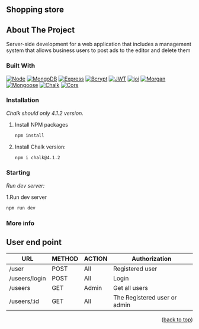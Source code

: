 ## Shopping store

<!-- ABOUT THE PROJECT -->
## About The Project
Server-side development for a web application that includes a management system that allows business users to post ads to the editor and delete them

### Built With
 [![Node][Node.js]][Node-url]  [![MongoDB][MongoDB]][MongoDB-url]  [![Express][Express.js]][Express-url]  [![Bcrypt][Bcrypt.js]][Bcrypt-url]  [![JWT][JWT]][JWT-url]  [![joi][joi]][joi-url] [![Morgan][Morgan]][Morgan-url]
 [![Mongoose][Mongoose.js]][Mongoose-url]  [![Chalk][Chalk]][Chalk-url]  [![Cors][Cors]][Cors-url]



<!-- GETTING STARTED -->
### Installation

_Chalk should only 4.1.2 version._

1. Install NPM packages
   ```sh
   npm install
   ```
2. Install Chalk version:
   ```sh
   npm i chalk@4.1.2 
   ```
### Starting

 _Run dev server:_
 
1.Run dev server
   ```sh
   npm run dev
   ```


### More info 

## User end point
| URL | METHOD | ACTION | Authorization|
| --- | --- | --- | --- |
| /user | POST | All | Registered user|
| /useers/login | POST | All | Login |
| /useers | GET | Admin | Get all users |
| /useers/:id | GET | All | The Registered user or admin|



<p align="right">(<a href="#readme-top">back to top</a>)</p>



<!-- MARKDOWN LINKS & IMAGES -->
<!-- https://www.markdownguide.org/basic-syntax/#reference-style-links -->
[contributors-shield]: https://img.shields.io/github/contributors/othneildrew/Best-README-Template.svg?style=for-the-badge
[contributors-url]: https://github.com/othneildrew/Best-README-Template/graphs/contributors
[forks-shield]: https://img.shields.io/github/forks/othneildrew/Best-README-Template.svg?style=for-the-badge
[forks-url]: https://github.com/othneildrew/Best-README-Template/network/members
[stars-shield]: https://img.shields.io/github/stars/othneildrew/Best-README-Template.svg?style=for-the-badge
[stars-url]: https://github.com/othneildrew/Best-README-Template/stargazers
[issues-shield]: https://img.shields.io/github/issues/othneildrew/Best-README-Template.svg?style=for-the-badge
[issues-url]: https://github.com/othneildrew/Best-README-Template/issues
[license-shield]: https://img.shields.io/github/license/othneildrew/Best-README-Template.svg?style=for-the-badge
[license-url]: https://github.com/othneildrew/Best-README-Template/blob/master/LICENSE.txt
[linkedin-shield]: https://img.shields.io/badge/-LinkedIn-black.svg?style=for-the-badge&logo=linkedin&colorB=555
[linkedin-url]: https://linkedin.com/in/othneildrew
[product-screenshot]: images/screenshot.png
[Node.js]: https://img.shields.io/badge/node.js-000000?style=for-the-badge&logo=nextdotjs&logoColor=white
[Node-url]: https://nodejs.org/
[MongoDB]: https://img.shields.io/badge/mongoDB-20232A?style=for-the-badge&logo=mongoDB&logoColor=green
[MongoDB-url]: https://www.mongodb.com/
[Express.js]: https://img.shields.io/badge/Express.js-35495E?style=for-the-badge&logo=expressjs&logoColor=4FC08D
[Express-url]: https://expressjs.com/
[Bcrypt.js]: https://img.shields.io/badge/Bcrypt.js-DD0031?style=for-the-badge&logo=bcrypt&logoColor=white
[Bcrypt-url]: https://yepcode.io/
[JWT]: https://img.shields.io/badge/JWT-4A4A55?style=for-the-badge&logo=jwt&logoColor=FF3E00
[JWT-url]: https://jwt.io/
[joi]: https://img.shields.io/badge/joi-FF2D20?style=for-the-badge&logo=joil&logoColor=white
[joi-url]:https://joi.dev/
[Morgan]: https://img.shields.io/badge/Morgan-563D7C?style=for-the-badge&logo=morgan&logoColor=white
[Morgan-url]:https://coralogix.com/
[Mongoose.js]: https://img.shields.io/badge/Mongoose-0769AD?style=for-the-badge&logo=mongoose&logoColor=white
[Mongoose-url]: https://mongoosejs.com/
[Chalk]: https://img.shields.io/badge/Chalk-8A2BE2?style=for-the-badge&logo=chalk&logoColor=white
[Chalk-url]: https://www.npmjs.com/package/chalk
[Cors]: https://img.shields.io/badge/Cors-0769AD?style=for-the-badge&logo=cors&logoColor=white
[Cors-url]: https://www.npmjs.com/package/cors
